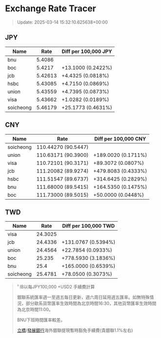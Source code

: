 # Exchange Rate Tracer

> Update: 2025-03-14 15:32:10.625638+00:00

## JPY

| Name      |    Rate | Diff per 100,000 JPY   |
|-----------|---------|------------------------|
| bnu       | 5.4086  |                        |
| boc       | 5.4217  | +13.1000 (0.2422%)     |
| jcb       | 5.42613 | +4.4325 (0.0818%)      |
| hsbc      | 5.43085 | +4.7150 (0.0869%)      |
| union     | 5.43559 | +4.7395 (0.0873%)      |
| visa      | 5.43662 | +1.0282 (0.0189%)      |
| soicheong | 5.46179 | +25.1773 (0.4631%)     |

## CNY

| Name      | Rate                | Diff per 100,000 CNY   |
|-----------|---------------------|------------------------|
| soicheong | 110.44270	(90.5447) |                        |
| union     | 110.63171	(90.3900) | +189.0020 (0.1711%)    |
| visa      | 110.72101	(90.3171) | +89.3072 (0.0807%)     |
| jcb       | 111.20082	(89.9274) | +479.8083 (0.4333%)    |
| hsbc      | 111.51547	(89.6737) | +314.6425 (0.2829%)    |
| bnu       | 111.68000	(89.5415) | +164.5350 (0.1475%)    |
| boc       | 111.73000	(89.5015) | +50.0000 (0.0448%)     |

## TWD

| Name      |    Rate | Diff per 100,000 TWD   |
|-----------|---------|------------------------|
| visa      | 24.3025 |                        |
| jcb       | 24.4336 | +131.0767 (0.5394%)    |
| union     | 24.4564 | +22.7854 (0.0933%)     |
| boc       | 25.235  | +778.5930 (3.1836%)    |
| bnu       | 25.4    | +165.0000 (0.6539%)    |
| soicheong | 25.4781 | +78.0500 (0.3073%)     |


> ¹ IB以每JPY100,000 +USD2 手續費計算
>
> 銀聯系統匯率週一至週五每日更新，週六周日延用週五匯率。如無特殊情況，部分歐系貨幣匯率生效時間為北京時間16:30，其他貨幣匯率生效時間為北京時間11:00。
>
> BNU下班時間匯率較差。
>
> [立橋](https://www.wlbank.com.mo/uploads/ueditor/file/20181211/1544536513900230.pdf)/[發展銀行](https://www.mdb.com.mo/Service_Charges_20230728.pdf)海外銀聯提現暫時豁免手續費(貴銀聯1.1%左右)

